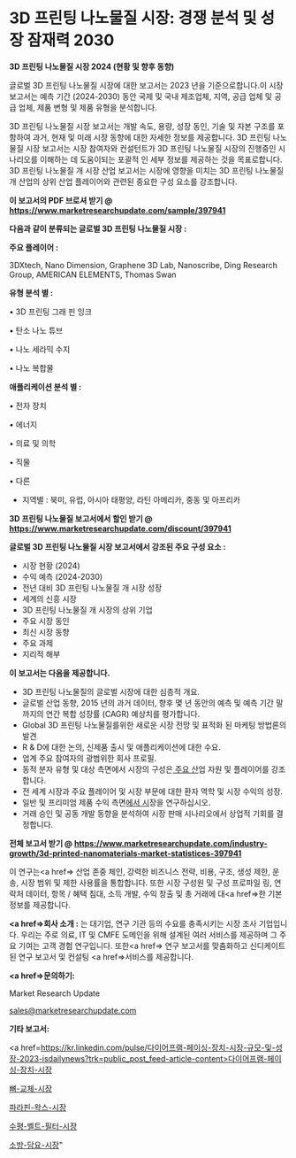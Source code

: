 # 3D 프린팅 나노물질 시장: 경쟁 분석 및 성장 잠재력 2030

<strong>3D 프린팅 나노물질 시장 2024 (현황 및 향후 동향)</strong>

글로벌 3D 프린팅 나노물질 시장에 대한 보고서는 2023 년을 기준으로합니다.이 시장 보고서는 예측 기간 (2024-2030) 동안 국제 및 국내 제조업체, 지역, 공급 업체 및 공급 업체, 제품 변형 및 제품 유형을 분석합니다.

3D 프린팅 나노물질 시장 보고서는 개발 속도, 용량, 성장 동인, 기술 및 자본 구조를 포함하여 과거, 현재 및 미래 시장 동향에 대한 자세한 정보를 제공합니다. 3D 프린팅 나노물질 시장 보고서는 시장 참여자와 컨설턴트가 3D 프린팅 나노물질 시장의 진행중인 시나리오를 이해하는 데 도움이되는 포괄적 인 세부 정보를 제공하는 것을 목표로합니다. 3D 프린팅 나노물질 개 시장 산업 보고서는 시장에 영향을 미치는 3D 프린팅 나노물질 개 산업의 상위 산업 플레이어와 관련된 중요한 구성 요소를 강조합니다.



<strong>이 보고서의 PDF 브로셔 받기 @ <a href=https://www.marketresearchupdate.com/sample/397941>https://www.marketresearchupdate.com/sample/397941</a></strong>



<strong>다음과 같이 분류되는 글로벌 3D 프린팅 나노물질 시장 :</strong>



<strong>주요 플레이어 :</strong>

3DXtech, Nano Dimension, Graphene 3D Lab, Nanoscribe, Ding Research Group, AMERICAN ELEMENTS, Thomas Swan



<strong>유형 분석 별 :</strong>

• 3D 프린팅 그래 핀 잉크

• 탄소 나노 튜브

• 나노 세라믹 수지

• 나노 복합물



<strong>애플리케이션 분석 별 :</strong>

• 전자 장치

• 에너지

• 의료 및 의학

• 직물

• 다른

<ul>
  <li>지역별 : 북미, 유럽, 아시아 태평양, 라틴 아메리카, 중동 및 아프리카</li>
</ul>


<strong>3D 프린팅 나노물질 보고서에서 할인 받기 @ <a href=https://www.marketresearchupdate.com/discount/397941>https://www.marketresearchupdate.com/discount/397941</a></strong>



<strong>글로벌 3D 프린팅 나노물질 시장 보고서에서 강조된 주요 구성 요소 :</strong>
<ul>
  <li>시장 현황 (2024)</li>
  <li>수익 예측 (2024-2030)</li>
  <li>전년 대비 3D 프린팅 나노물질 개 시장 성장</li>
  <li>세계의 신흥 시장</li>
  <li>3D 프린팅 나노물질 개 시장의 상위 기업</li>
  <li>주요 시장 동인</li>
  <li>최신 시장 동향</li>
  <li>주요 과제</li>
  <li>지리적 해부</li>
</ul>


<strong>이 보고서는 다음을 제공합니다.</strong>
<ul>
  <li>3D 프린팅 나노물질의 글로벌 시장에 대한 심층적 개요.</li>
  <li>글로벌 산업 동향, 2015 년의 과거 데이터, 향후 몇 년 동안의 예측 및 예측 기간 말까지의 연간 복합 성장률 (CAGR) 예상치를 평가합니다.</li>
  <li>Global 3D 프린팅 나노물질를위한 새로운 시장 전망 및 표적화 된 마케팅 방법론의 발견</li>
  <li>R &amp; D에 대한 논의, 신제품 출시 및 애플리케이션에 대한 수요.</li>
  <li>업계 주요 참여자의 광범위한 회사 프로필.</li>
  <li>동적 분자 유형 및 대상 측면에서 시장의 구성은<a href=> 주요 산</a>업 자원 및 플레이어를 강조합니다.</li>
  <li>전 세계 시장과 주요 플레이어 및 시장 부문에 대한 환자 역학 및 시장 수익의 성장.</li>
  <li>일반 및 프리미엄 제품 수익 측면<a href=>에서 시</a>장을 연구하십시오.</li>
  <li>거래 승인 및 공동 개발 동향을 분석하여 시장 판매 시나리오에서 상업적 기회를 결정합니다.</li>
</ul>



<strong>전체 보고서 받기 @ <a href=https://www.marketresearchupdate.com/industry-growth/3d-printed-nanomaterials-market-statistices-397941>https://www.marketresearchupdate.com/industry-growth/3d-printed-nanomaterials-market-statistices-397941</a></strong>

이 연구는<a href=> 산업 존중</a> 체인, 강력한 비즈니스 전략, 비용, 구조, 생성 제한, 운송, 시장 범위 및 제한 사용률을 통합합니다. 또한 시장 구성원 및 구성 프로파일 링, 연락처 데이터, 항목 / 혜택 침대, 소득 개발, 수익 창출 및 총 거래에 대<a href=>한 기본 </a>정보를 제공합니다.



<strong><a href=>회사 소</a>개 :</strong>
는 대기업, 연구 기관 등의 수요를 충족시키는 시장 조사 기업입니다. 우리는 주로 의료, IT 및 CMFE 도메인을 위해 설계된 여러 서비스를 제공하며 그 주요 기여는 고객 경험 연구입니다. 또한<a href=> 연구 보</a>고서를 맞춤화하고 신디케이트 된 연구 보고서 및 컨설팅 <a href=>서비스</a>를 제공합니다.



<strong><a href=>문의하기:</a></strong>

Market Research Update

sales@marketresearchupdate.com



<strong>기타 보고서:</strong>

<a href=https://kr.linkedin.com/pulse/다이어프램-페이싱-장치-시장-규모-및-성장-2023-isdailynews?trk=public_post_feed-article-content>다이어프램-페이싱-장치-시장</a>

<a href=https://www.linkedin.com/pulse/뼈-교체-시장-동향-및-성장-전망-survey-spotlight-pro-24-analysis-xzzef/>뼈-교체-시장</a>

<a href=https://www.linkedin.com/pulse/파라핀-왁스-시장-진입-전략-및-위험-평가2029년-trend-tracking-tips-360-analysis-idxsf/>파라핀-왁스-시장</a>

<a href=https://www.linkedin.com/pulse/수평-벨트-필터-시장-경쟁-분석-및-성장-잠재력-2029-analytics-avenue-adventures-24-ana-tjelf/>수평-벨트-필터-시장</a>

<a href=https://www.linkedin.com/pulse/소방-담요-시장-세분화-연구-및-목표-고객2030년-analytics-alchemy-360-analysis-zbdmc/>소방-담요-시장</a>"
